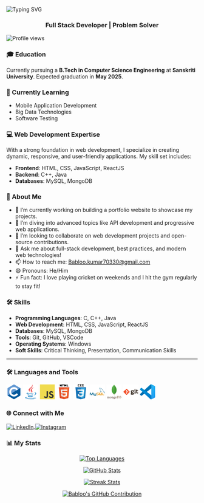![Typing SVG](https://readme-typing-svg.herokuapp.com?size=32&vCenter=true&align=center&width=900&lines=Hi+%F0%9F%91%8B%2C+I'm+Babloo;+Sanskriti+University;Bachelors+of+Computer+Science+And+Engineering)

<h3 align="center">Full Stack Developer | Problem Solver</h3>

<p align="left"> <img src="https://komarev.com/ghpvc/?username=Babloo70330&label=Profile%20views&color=0e75b6&style=flat" alt="Profile views" /> </p>

### 🎓 Education
Currently pursuing a **B.Tech in Computer Science Engineering** at **Sanskriti University**. Expected graduation in **May 2025**.

### 🌱 Currently Learning
- Mobile Application Development
- Big Data Technologies
- Software Testing

### 💻 Web Development Expertise
With a strong foundation in web development, I specialize in creating dynamic, responsive, and user-friendly applications. My skill set includes:
- **Frontend**: HTML, CSS, JavaScript, ReactJS
- **Backend**: C++, Java
- **Databases**: MySQL, MongoDB

### 🤔 About Me
- 🔭 I’m currently working on building a portfolio website to showcase my projects.
- 🌱 I’m diving into advanced topics like API development and progressive web applications.
- 👯 I’m looking to collaborate on web development projects and open-source contributions.
- 💬 Ask me about full-stack development, best practices, and modern web technologies!
- 📫 How to reach me: [Babloo.kumar70330@gmail.com](mailto:Babloo.kumar70330@gmail.com)
- 😄 Pronouns: He/Him
- ⚡ Fun fact: I love playing cricket on weekends and I hit the gym regularly to stay fit!

### 🛠️ Skills
- **Programming Languages**: C, C++, Java  
- **Web Development**: HTML, CSS, JavaScript, ReactJS
- **Databases**: MySQL, MongoDB
- **Tools**: Git, GitHub, VSCode 
- **Operating Systems**: Windows
- **Soft Skills**: Critical Thinking, Presentation, Communication Skills

---

### 🛠️ Languages and Tools
<p align="left">
  <a href="https://www.cprogramming.com/" target="_blank"><img src="https://raw.githubusercontent.com/devicons/devicon/master/icons/c/c-original.svg" alt="C" width="40" height="40"/></a>
  <a href="https://www.java.com" target="_blank"><img src="https://raw.githubusercontent.com/devicons/devicon/master/icons/java/java-original.svg" alt="Java" width="40" height="40"/></a>
  <a href="https://developer.mozilla.org/en-US/docs/Web/JavaScript" target="_blank"><img src="https://raw.githubusercontent.com/devicons/devicon/master/icons/javascript/javascript-original.svg" alt="JavaScript" width="40" height="40"/></a>
  <a href="https://www.w3.org/html/" target="_blank"><img src="https://raw.githubusercontent.com/devicons/devicon/master/icons/html5/html5-original-wordmark.svg" alt="HTML5" width="40" height="40"/></a>
  <a href="https://www.w3schools.com/css/" target="_blank"><img src="https://raw.githubusercontent.com/devicons/devicon/master/icons/css3/css3-original-wordmark.svg" alt="CSS3" width="40" height="40"/></a>
  <a href="https://www.mysql.com/" target="_blank"><img src="https://raw.githubusercontent.com/devicons/devicon/master/icons/mysql/mysql-original-wordmark.svg" alt="MySQL" width="40" height="40"/></a>
  <a href="https://www.mongodb.com/" target="_blank"><img src="https://raw.githubusercontent.com/devicons/devicon/master/icons/mongodb/mongodb-original-wordmark.svg" alt="MongoDB" width="40" height="40"/></a>
  <a href="https://git-scm.com/" target="_blank"><img src="https://raw.githubusercontent.com/devicons/devicon/master/icons/git/git-original-wordmark.svg" alt="Git" width="40" height="40"/></a>
  <a href="https://code.visualstudio.com/" target="_blank"><img src="https://raw.githubusercontent.com/devicons/devicon/master/icons/vscode/vscode-original.svg" alt="VSCode" width="40" height="40"/></a>
</p>

### 🌐 Connect with Me
<p align="left">
    <a href="https://www.linkedin.com/in/babloo-kumar-032120256" target="blank">
        <img align="center" src="https://raw.githubusercontent.com/rahuldkjain/github-profile-readme-generator/master/src/images/icons/Social/linked-in-alt.svg" alt="LinkedIn" height="30" width="40" />
    </a>
    <a href="https://instagram.com/_sameeksha.sharma_" target="blank">
        <img align="center" src="https://raw.githubusercontent.com/rahuldkjain/github-profile-readme-generator/master/src/images/icons/Social/instagram.svg" alt="Instagram" height="30" width="40" />
    </a>
</p>

### 📊 My Stats
<p align="center">
  <a href="https://github.com/Babloo70330">
    <img src="https://github-readme-stats.vercel.app/api/top-langs?username=Babloo70330&show_icons=true&locale=en&layout=compact&theme=react&bg_color=1F222E&title_color=F85D7F&icon_color=F8D866&color=FFFFFF" alt="Top Languages"/>
  </a>
</p>

<p align="center">
  <a href="https://github.com/Babloo70330">
    <img src="https://github-readme-stats.vercel.app/api?username=Babloo70330&theme=react&show_icons=true&locale=en" alt="GitHub Stats"/>
  </a>
</p>

<p align="center">
  <a href="https://github.com/Babloo70330">
    <img src="https://github-readme-streak-stats.herokuapp.com/?user=Babloo70330&theme=algolia" alt="Streak Stats"/>
  </a>
</p>

<p align="center">
  <a href="https://github.com/Babloo70330">
    <img src="https://github-profile-summary-cards.vercel.app/api/cards/profile-details?username=Babloo70330&theme=radical" alt="Babloo's GitHub Contribution"/>
  </a>
</p>
